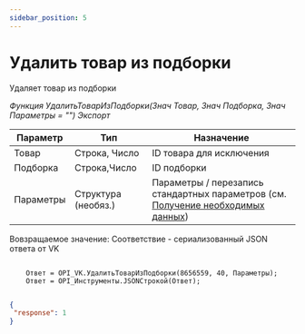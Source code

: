 ```yaml
---
sidebar_position: 5
---
```


# Удалить товар из подборки
Удаляет товар из подборки

*Функция УдалитьТоварИзПодборки(Знач Товар, Знач Подборка, Знач Параметры = "") Экспорт*

  | Параметр | Тип | Назначение |
  |-|-|-|
  | Товар | Строка, Число | ID товара для исключения |
  | Подборка | Строка,Число | ID подборки |
  | Параметры | Структура (необяз.) | Параметры / перезапись стандартных параметров (см. [Получение необходимых данных](../)) |
  
  Вовзращаемое значение: Соответствие - сериализованный JSON ответа от VK

```bsl title="Пример кода"
	
    Ответ = OPI_VK.УдалитьТоварИзПодборки(8656559, 40, Параметры);       
    Ответ = OPI_Инструменты.JSONСтрокой(Ответ);

```

```json title="Результат"

{
 "response": 1
}

```
